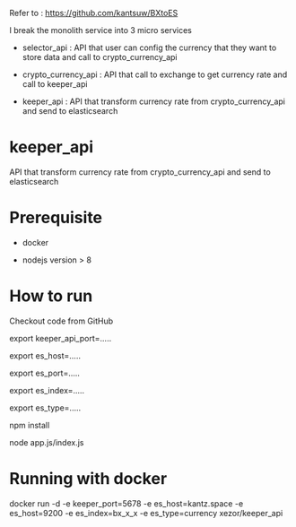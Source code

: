 Refer to : https://github.com/kantsuw/BXtoES

I break the monolith service into 3 micro services
  - selector_api : API that user can config the currency that they want to store data  and call to crypto_currency_api 
  
  - crypto_currency_api : API that call to exchange to get currency rate and call to keeper_api
  
  - keeper_api : API that transform currency rate from crypto_currency_api and send to elasticsearch

# keeper_api

  API that transform currency rate from crypto_currency_api and send to elasticsearch

# Prerequisite

- docker

- nodejs version > 8

# How to run 
  
  Checkout code from GitHub
  
  export keeper_api_port=.....
  
  export es_host=.....
  
  export es_port=.....
  
  export es_index=.....
  
  export es_type=.....

  npm install
  
  node app.js/index.js

# Running with docker 

docker run -d -e keeper_port=5678 -e es_host=kantz.space -e es_host=9200 -e es_index=bx_x_x -e es_type=currency xezor/keeper_api

